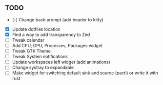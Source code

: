 ## TODO
- [-] Change bash prompt (add header to kitty)
- [x] Update dotfiles location
- [x] Find a way to add transparency to Zed
- [ ] Tweak calendar
- [ ] Add CPU, GPU, Processes, Packages widget
- [ ] Tweak GTK Theme
- [ ] Tweak System notifications
- [ ] Update workspaces left widget (add animations)
- [ ] Change systray to expandable
- [ ] Make widget for switching default sink and source (pactl) or write it with rust
